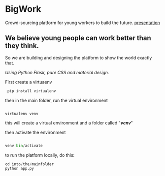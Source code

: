 # BigWork
Crowd-sourcing platform for young workers to build the future.
[presentation](https://slides.com/vitoraraujo/deck-2/fullscreen#/) 

## We believe young people can work better than they think.
So we are building and designing the platform to show the world exactly that. 

*Using Python Flask, pure CSS and material design.*

First create a virtuaenv 


```python
 pip install virtualenv
```

then in the main folder, run the virtual environment

```pyhton

virtualenv venv

```
this will create a virtual environment and a folder called "***venv***"

then activate the environment

```python

venv bin/activate

```

to run the platform locally, do this:


```python
cd into/the/mainfolder
python app.py

```


